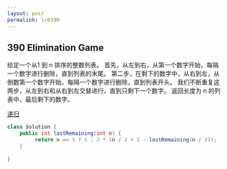 ```yaml
---
layout: post
permalink: lc0390 
---
```


## 390 Elimination Game

给定一个从1 到 n 排序的整数列表。
首先，从左到右，从第一个数字开始，每隔一个数字进行删除，直到列表的末尾。
第二步，在剩下的数字中，从右到左，从倒数第一个数字开始，每隔一个数字进行删除，直到列表开头。
我们不断重复这两步，从左到右和从右到左交替进行，直到只剩下一个数字。
返回长度为 n 的列表中，最后剩下的数字。

[递归](https://leetcode-cn.com/problems/elimination-game/solution/javadi-gui-xiang-xi-tui-dao-by-maplestor-k6k4/)

```java
class Solution {
    public int lastRemaining(int n) {
         return n == 1 ? 1 : 2 * (n / 2 + 1 - lastRemaining(n / 2));
    }
    
}
```